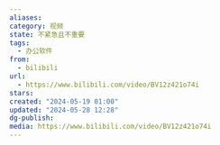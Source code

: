 ```yaml
---
aliases: 
category: 视频
state: 不紧急且不重要
tags:
  - 办公软件
from:
  - bilibili
url:
  - https://www.bilibili.com/video/BV12z421o74i
stars: 
created: "2024-05-19 01:00"
updated: "2024-05-28 12:28"
dg-publish: 
media: https://www.bilibili.com/video/BV12z421o74i
---
```

